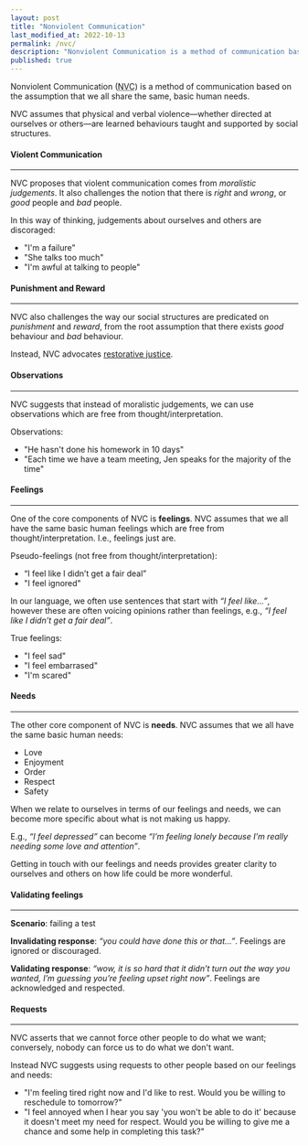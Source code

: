 ```yaml
---
layout: post
title: "Nonviolent Communication"
last_modified_at: 2022-10-13
permalink: /nvc/
description: "Nonviolent Communication is a method of communication based on the assumption that we all share the same, basic human needs."
published: true
---
```


Nonviolent Communication (<abbr title="Nonviolent Communication" class="initialism">NVC</abbr>) is a method of
communication based on the assumption that we all share the same, basic human needs.

NVC assumes that physical and verbal violence—whether directed at ourselves or others—are learned behaviours taught
and supported by social structures.

#### Violent Communication
---

NVC proposes that violent communication comes from _moralistic judgements_. It also challenges the notion that there
is _right_ and _wrong_, or _good_ people and _bad_ people.

In this way of thinking, judgements about ourselves and others are discoraged:

- "I'm a failure"
- "She talks too much"
- "I'm awful at talking to people"

#### Punishment and Reward
---

NVC also challenges the way our social structures are predicated on _punishment_ and _reward_, from the root
assumption that there exists _good_ behaviour and _bad_ behaviour.

Instead, NVC advocates [restorative justice](https://en.wikipedia.org/wiki/Restorative_justice).

#### Observations
---

NVC suggests that instead of moralistic judgements, we can use observations which are free from
thought/interpretation.

Observations:

- "He hasn't done his homework in 10 days"
- "Each time we have a team meeting, Jen speaks for the majority of the time"


#### Feelings
---

One of the core components of NVC is **feelings**. NVC assumes that we all have the same basic human feelings
which are free from thought/interpretation. I.e., feelings just are.

Pseudo-feelings (not free from thought/interpretation):

- “I feel like I didn’t get a fair deal”
- "I feel ignored"

In our language, we often use sentences that start with _“I feel like…”_, however these are often voicing opinions
rather than feelings, e.g., _“I feel like I didn’t get a fair deal”_.

True feelings:

- "I feel sad"
- "I feel embarrased"
- "I'm scared"

#### Needs
---

The other core component of NVC is **needs**. NVC assumes that we all have the same basic human needs:

- Love
- Enjoyment
- Order
- Respect
- Safety

When we relate to ourselves in terms of our feelings and needs, we can become more specific about what is not
making us happy.

E.g., _“I feel depressed”_ can become _“I’m feeling lonely because I’m really needing some love and attention”_.

Getting in touch with our feelings and needs provides greater clarity to ourselves and others on how life could be
more wonderful.


#### Validating feelings
---

**Scenario**: failing a test

**Invalidating response**: _“you could have done this or that…”_. Feelings are ignored or discouraged.

**Validating response**: _“wow, it is so hard that it didn’t turn out the way you wanted, I’m guessing you’re feeling upset right now”_. Feelings are acknowledged and respected.


#### Requests
---

NVC asserts that we cannot force other people to do what we want; conversely, nobody can force us to do what
we don't want.

Instead NVC suggests using requests to other people based on our feelings and needs:

- "I'm feeling tired right now and I'd like to rest. Would you be willing to reschedule to tomorrow?"
- "I feel annoyed when I hear you say 'you won't be able to do it' because it doesn't meet my need for respect. Would you be willing to give me a chance and some help in completing this task?"
